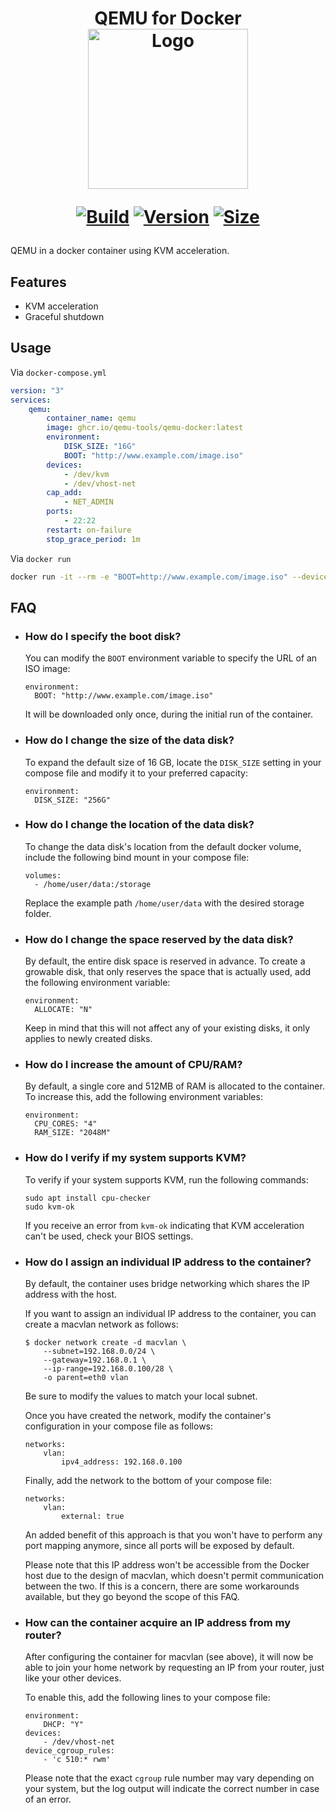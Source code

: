 <h1 align="center">QEMU for Docker<br />
<div align="center">
<img src="https://github.com/qemu-tools/qemu-docker/raw/master/.github/logo.png" title="Logo" style="max-width:100%;" width="256" />
</div>
<div align="center">

[![Build]][build_url]
[![Version]][ghcr_url]
[![Size]][ghcr_url]

[build_url]: https://github.com/qemu-tools/qemu-docker/
[ghcr_url]: https://github.com/orgs/qemu-tools/packages/container/package/qemu-docker

[Build]: https://github.com/qemu-tools/qemu-docker/actions/workflows/build.yml/badge.svg
[Size]: https://ghcr-badge.deta.dev/qemu-tools/qemu-docker/size?color=%23066da5
[Version]: https://ghcr-badge.deta.dev/qemu-tools/qemu-docker/tags?n=1&label=version&color=%23066da5&ignore=latest

</div></h1>
QEMU in a docker container using KVM acceleration.

## Features

 - KVM acceleration
 - Graceful shutdown

## Usage

Via `docker-compose.yml`

```yaml
version: "3"
services:
    qemu:
        container_name: qemu
        image: ghcr.io/qemu-tools/qemu-docker:latest
        environment:
            DISK_SIZE: "16G"
            BOOT: "http://www.example.com/image.iso"
        devices:
            - /dev/kvm
            - /dev/vhost-net
        cap_add:
            - NET_ADMIN                       
        ports:
            - 22:22
        restart: on-failure
        stop_grace_period: 1m        
```

Via `docker run`

```bash
docker run -it --rm -e "BOOT=http://www.example.com/image.iso" --device=/dev/kvm --cap-add NET_ADMIN ghcr.io/qemu-tools/qemu-docker:latest
```

## FAQ

  * ### How do I specify the boot disk?

    You can modify the `BOOT` environment variable to specify the URL of an ISO image:

    ```
    environment:
      BOOT: "http://www.example.com/image.iso"
    ```
    
    It will be downloaded only once, during the initial run of the container.

  * ### How do I change the size of the data disk?

    To expand the default size of 16 GB, locate the `DISK_SIZE` setting in your compose file and modify it to your preferred capacity:

    ```
    environment:
      DISK_SIZE: "256G"
    ```

  * ### How do I change the location of the data disk?

    To change the data disk's location from the default docker volume, include the following bind mount in your compose file:

    ```
    volumes:
      - /home/user/data:/storage
    ```

    Replace the example path `/home/user/data` with the desired storage folder.

  * ### How do I change the space reserved by the data disk? 

    By default, the entire disk space is reserved in advance. To create a growable disk, that only reserves the space that is actually used, add the following environment variable:

    ```
    environment:
      ALLOCATE: "N"
    ```

    Keep in mind that this will not affect any of your existing disks, it only applies to newly created disks.

  * ### How do I increase the amount of CPU/RAM?

    By default, a single core and 512MB of RAM is allocated to the container. To increase this, add the following environment variables:

    ```
    environment:
      CPU_CORES: "4"
      RAM_SIZE: "2048M"
    ```

  * ### How do I verify if my system supports KVM?

    To verify if your system supports KVM, run the following commands:

    ```
    sudo apt install cpu-checker
    sudo kvm-ok
    ```

    If you receive an error from `kvm-ok` indicating that KVM acceleration can't be used, check your BIOS settings.

  * ### How do I assign an individual IP address to the container?

    By default, the container uses bridge networking which shares the IP address with the host. 

    If you want to assign an individual IP address to the container, you can create a macvlan network as follows:

    ```
    $ docker network create -d macvlan \
        --subnet=192.168.0.0/24 \
        --gateway=192.168.0.1 \
        --ip-range=192.168.0.100/28 \
        -o parent=eth0 vlan
    ```
    
    Be sure to modify the values to match your local subnet. 

    Once you have created the network, modify the container's configuration in your compose file as follows:

    ```
    networks:
        vlan:             
            ipv4_address: 192.168.0.100
    ```
    
    Finally, add the network to the bottom of your compose file:

    ```
    networks:
        vlan:
            external: true
    ```
   
    An added benefit of this approach is that you won't have to perform any port mapping anymore, since all ports will be exposed by default.

    Please note that this IP address won't be accessible from the Docker host due to the design of macvlan, which doesn't permit communication between the two. If this is a concern, there are some workarounds available, but they go beyond the scope of this FAQ.

  * ### How can the container acquire an IP address from my router?

    After configuring the container for macvlan (see above), it will now be able to join your home network by requesting an IP from your router, just like your other devices.

    To enable this, add the following lines to your compose file:

    ```
    environment:
        DHCP: "Y"
    devices:
        - /dev/vhost-net
    device_cgroup_rules:
        - 'c 510:* rwm'
    ```

    Please note that the exact `cgroup` rule number may vary depending on your system, but the log output will indicate the correct number in case of an error.
